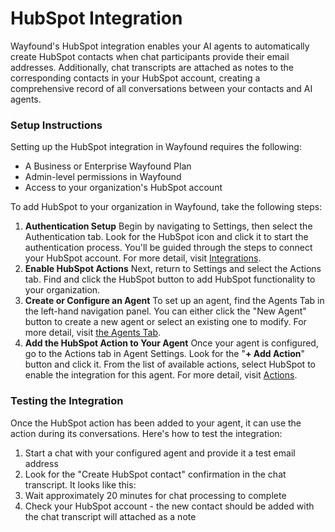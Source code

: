 # HubSpot Integration

Wayfound's HubSpot integration enables your AI agents to automatically create HubSpot contacts when chat participants provide their email addresses. Additionally, chat transcripts are attached as notes to the corresponding contacts in your HubSpot account, creating a comprehensive record of all conversations between your contacts and AI agents.

### Setup Instructions

Setting up the HubSpot integration in Wayfound requires the following:

* A Business or Enterprise Wayfound Plan
* Admin-level permissions in Wayfound
* Access to your organization's HubSpot account

To add HubSpot to your organization in Wayfound, take the following steps:

1. **Authentication Setup** Begin by navigating to Settings, then select the Authentication tab. Look for the HubSpot icon and click it to start the authentication process. You'll be guided through the steps to connect your HubSpot account. For more detail, visit [Integrations](./).
2. **Enable HubSpot Actions** Next, return to Settings and select the Actions tab. Find and click the HubSpot button to add HubSpot functionality to your organization.
3. **Create or Configure an Agent** To set up an agent, find the Agents Tab in the left-hand navigation panel. You can either click the "New Agent" button to create a new agent or select an existing one to modify. For more detail, visit [the Agents Tab](../../agents/the-agents-page.md).
4. **Add the HubSpot Action to Your Agent** Once your agent is configured, go to the Actions tab in Agent Settings. Look for the "**+ Add Action**" button and click it. From the list of available actions, select HubSpot to enable the integration for this agent. For more detail, visit [Actions](../../agents/actions.md).

### Testing the Integration

Once the HubSpot action has been added to your agent, it can use the action during its conversations. Here's how to test the integration:

1. Start a chat with your configured agent and provide it a test email address
2. Look for the "Create HubSpot contact" confirmation in the chat transcript. It looks like this: <img src="../../.gitbook/assets/Screenshot 2024-10-25 at 10.12.54 AM.png" alt="" data-size="line">
3. Wait approximately 20 minutes for chat processing to complete
4. Check your HubSpot account - the new contact should be added with the chat transcript will attached as a note
